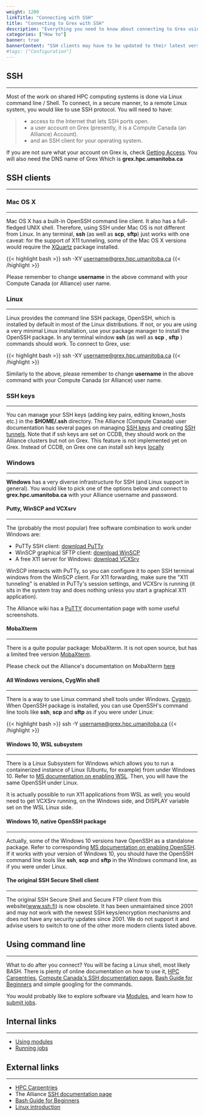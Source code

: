 ```yaml
---
weight: 1200
linkTitle: "Connecting with SSH"
title: "Connecting to Grex with SSH"
description: "Everything you need to know about connecting to Grex using various SSH clients."
categories: ["How to"]
banner: true
bannerContent: "SSH clients may have to be updated to their latest versions to work with the Duo MFA!"
#tags: ["Configuration"]
---
```


## SSH
---

Most of the work on shared HPC computing systems is done via Linux command line / Shell. To connect, in a secure manner, to a remote Linux system, you would like to use SSH protocol. You will need to have:

> * access to the Internet that lets SSH ports open.
> * a user account on Grex (presently, it is a Compute Canada (an Alliance) Account).
> * and an SSH client for your operating system.

If you are not sure what your account on Grex is, check [Getting Access](https://www.computecanada.ca/research-portal/account-management/apply-for-an-account/). You will also need the DNS name of Grex Which is **grex.hpc.umanitoba.ca**

## SSH clients
---

### Mac OS X
---

Mac OS X has a built-in OpenSSH command line client. It also has a full-fledged UNIX shell. Therefore, using SSH under Mac OS is not different from Linux. In any terminal, **ssh** (as well as **scp**, **sftp**) just works with one caveat: for the support of X11 tunneling, some of the Mac OS X versions would require the [XQuartz](https://www.xquartz.org/) package installed. 

{{< highlight bash >}}
ssh -XY username@grex.hpc.umanitoba.ca
{{< /highlight >}}

Please remember to change **username** in the above command with your Compute Canada (or Alliance) user name.

### Linux 
---

Linux provides the command line SSH package, OpenSSH, which is installed by default in most of the Linux distributions. If not, or you are using a very minimal Linux installation, use your package manager to install the OpenSSH package. In any terminal window **ssh** (as well as **scp** , **sftp** ) commands should work. To connect to Grex, use:

{{< highlight bash >}}
ssh -XY username@grex.hpc.umanitoba.ca
{{< /highlight >}}

Similarly to the above, please remember to change **username** in the above command with your Compute Canada (or Alliance) user name.

### SSH keys
---

You can manage your SSH keys (adding key pairs, editing known_hosts etc.) in the __$HOME/.ssh__ directory. The Alliance (Compute Canada) user documentation has several pages on managing [SSH keys](https://docs.alliancecan.ca/wiki/Using_SSH_keys_in_Linux) and creating [SSH tunnels](https://docs.alliancecan.ca/wiki/SSH_tunnelling). Note that if ssh keys are set on CCDB, they should work on the Alliance clusters but not on Grex. This feature is not implemented yet on Grex. Instead of CCDB, on Grex one can install ssh keys [locally](https://docs.alliancecan.ca/wiki/Using_SSH_keys_in_Linux#Installing_locally) 


### Windows
---

**Windows** has a very diverse infrastructure for SSH (and Linux support in general). You would like to pick one of the options below and connect to **grex.hpc.umanitoba.ca** with your Alliance username and password.

#### Putty, WinSCP and VCXsrv
---

The (probably the most popular) free software combination to work under Windows are:

* PuTTy SSH client: [download PuTTy](https://www.chiark.greenend.org.uk/~sgtatham/putty/latest.html)
* WinSCP graphical SFTP client: [download WinSCP](https://winscp.net/eng/index.php)
* A free X11 server for Windows: [download VCXSrv](https://sourceforge.net/projects/vcxsrv/)

WinSCP interacts with PuTTy, so you can configure it to open SSH terminal windows from the WinSCP client. For X11 forwarding, make sure the "X11 tunneling" is enabled in PuTTy's session settings, and VCXSrv is running (it sits in the system tray and does nothing unless you start a graphical X11 application).

The Alliance wiki has a [PuTTY](https://docs.alliancecan.ca/wiki/Connecting_with_PuTTY) documentation page with some useful screenshots.

#### MobaXterm
---

There is a quite popular package: MobaXterm. It is not open source, but has a limited free version [MobaXterm](https://mobaxterm.mobatek.net/download.html). 

Please check out the Alliance's documentation on MobaXterm [here](https://docs.alliancecan.ca/wiki/Connecting_with_MobaXTerm)

#### All Windows versions, CygWin shell
---

There is a way to use Linux command shell tools under Windows. [Cygwin](https://www.cygwin.com/). When OpenSSH package is installed, you can use OpenSSH's command line tools like **ssh**, **scp** and **sftp** as if you were under Linux: 

{{< highlight bash >}}
ssh -Y username@grex.hpc.umanitoba.ca
{{< /highlight >}}

#### Windows 10, WSL subsystem
---

There is a Linux Subsystem for Windows which allows you to run a containerized instance of Linux (Ubuntu, for example) from under Windows 10. Refer to [MS documentation on enabling WSL](https://docs.microsoft.com/en-us/windows/wsl/install-win10). Then, you will have the same OpenSSH under Linux. 

It is actually possible to run X11 applications from WSL as well; you would need to get VCXSrv running, on the Windows side, and DISPLAY variable set on the WSL Linux side.

#### Windows 10, native OpenSSH package
---

Actually, some of the Windows 10 versions have OpenSSH as a standalone package. Refer to corresponding  [MS documentation on enabling OpenSSH](https://docs.microsoft.com/en-us/windows-server/administration/openssh/openssh_install_firstuse). If it works with your version of Windows 10, you should have the OpenSSH command line tools like **ssh**, **scp** and **sftp** in the Windows command line, as if you were under Linux.

#### The original SSH Secure Shell client
---

The original SSH Secure Shell and Secure FTP client from this website(www.ssh.fi) is now obsolete. It has been unmaintained since 2001 and may not work with the newest SSH keys/encryption mechanisms and does not have any security updates since 2001. We do not support it and advise users to switch to one of the other more modern clients listed above.

## Using command line
---

What to do after you connect? You will be facing a Linux shell, most likely BASH. There is plenty of online documentation on how to use it, [HPC Carpentries](https://hpc-carpentry.github.io/hpc-shell/), [Compute Canada's SSH documentation page](https://docs.alliancecan.ca/wiki/SSH), [Bash Guide for Beginners](https://www.tldp.org/LDP/Bash-Beginners-Guide/html/Bash-Beginners-Guide.html) and simple googling for the commands.

You would probably like to explore software via [Modules](software/using-modules), and learn how to [submit jobs](running-jobs).

## Internal links
---

* [Using modules](software/using-modules)
* [Running jobs](running-jobs)

## External links
---

* [HPC Carpentries](https://hpc-carpentry.github.io/hpc-shell/)
* The Alliance [SSH documentation page](https://docs.alliancecan.ca/wiki/SSH)
* [Bash Guide for Beginners](https://www.tldp.org/LDP/Bash-Beginners-Guide/html/Bash-Beginners-Guide.html)
* [Linux introduction](https://docs.alliancecan.ca/wiki/Linux_introduction)

<!-- {{< treeview display="tree" />}} -->

<!-- Changes and update:
* Last reviewed on: Apr 29, 2024. 
-->
